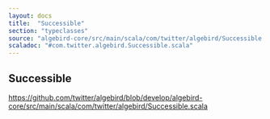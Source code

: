 ```yaml
---
layout: docs
title:  "Successible"
section: "typeclasses"
source: "algebird-core/src/main/scala/com/twitter/algebird/Successible.scala"
scaladoc: "#com.twitter.algebird.Successible.scala"
---
```


## Successible

https://github.com/twitter/algebird/blob/develop/algebird-core/src/main/scala/com/twitter/algebird/Successible.scala
